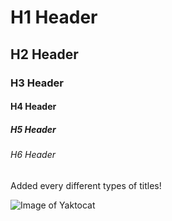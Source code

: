 # H1 Header
## H2 Header
### H3 Header
#### H4 Header
##### H5 Header
###### H6 Header

Added every different types of titles!

![Image of Yaktocat](https://octodex.github.com/images/yaktocat.png)
